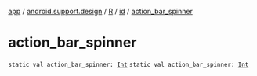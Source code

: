 [app](../../../index.md) / [android.support.design](../../index.md) / [R](../index.md) / [id](index.md) / [action_bar_spinner](./action_bar_spinner.md)

# action_bar_spinner

`static val action_bar_spinner: `[`Int`](https://kotlinlang.org/api/latest/jvm/stdlib/kotlin/-int/index.html)
`static val action_bar_spinner: `[`Int`](https://kotlinlang.org/api/latest/jvm/stdlib/kotlin/-int/index.html)
